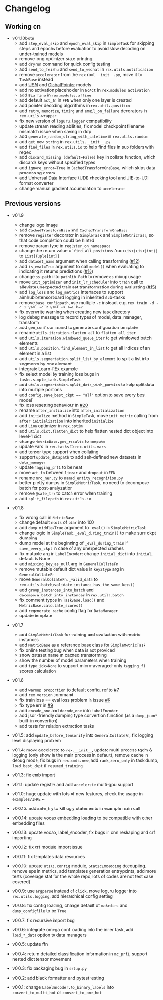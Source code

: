 # Changelog

## Working on

- v0.1.10beta
  - add `step_eval_skip` and `epoch_eval_skip` in `SimpleTask` for skipping steps and epochs before evaluation to avoid slow decoding on under-trained models
  - remove long optimizer state printing
  - add `dryrun` command for quick config testing
  - add `send_to_feishu` and `send_to_wechat` in `rex.utils.notification`
  - remove `accelerator` from the `rex` root `__init__.py`, move it to `TaskBase` instead
  - add [USM](https://arxiv.org/abs/2301.03282) and [GlobalPointer](https://arxiv.org/abs/2208.03054) models
  - add no activation placeholder in `NoAct` in `rex.modules.activation`
  - add `Biaffine` in `rex.modules.affine`
  - add default `act_fn` in `FFN` when only one layer is created
  - add pointer decoding algorithms in `rex.utils.position`
  - add `retry`, `memorize`, `timing` and `email_on_failure` decorators in `rex.utils.wrapper`
  - fix new version of `loguru.logger` compatibility
  - update stream reading abilities, fix model checkpoint filename mismatch issue when saving in ddp
  - add `generate_random_string_with_datetime` in `rex.utils.random`
  - add `get_now_string` in `rex.utils.__init__.py`
  - add `find_files` in `rex.utils.io` to help find files in sub folders with regex
  - add `discard_missing (default=False)` key in collate function, which discards keys without specified types
  - add `ignore_error=True` in `CachedTransformOneBase`, which skips data processing errors
  - add Universal Data Interface (UDI) checking tool and UIE-to-UDI format converter
  - change manual gradient accumulation to `accelerate`

## Previous versions

- v0.1.9
  - change logo image
  - add `CachedTransformBase` and `CachedTransformOneBase`
  - remove `register` decorator in `SimpleTask` and `SimpleMetricTask`, so that code completion could be hinted
  - remove param type in `register_on_namespace`
  - change the return value of `find_all_positions` from `List[List[int]]` to `List[Tuple[int]]`
  - add `dataset_name` argument when calling transforming ([#12](https://github.com/Spico197/REx/issues/12))
  - add `is_eval=True` argument to call `model()` when evaluating to indicating it returns predictions ([#16](https://github.com/Spico197/REx/issues/16))
  - change `os.path` into `pathlib.Path` to remove `os` mixup usage
  - move `init_optimizer` and `init_lr_scheduler` into `train` call to alleviate unexpected train set transformation during evaluating ([#15](https://github.com/Spico197/REx/issues/15))
  - add `log_loss` and `log_metrics` interfaces to support aimhubio/tensorboard logging in inherited sub-tasks
  - remove `base_configpath`, use multiple `-c` instead. e.g. `rex train -d -c 1.yaml -c 2.yaml -a a=1 b=2`
  - fix overwrite warning when creating new task directory
  - log debug message to record types of model, data_manager, transform
  - add `gen_conf` command to generate configuration template
  - rename `utils.iteration.flatten_all` to `flatten_all_iter`
  - add `utils.iteration.windowed_queue_iter` to get windowed batch elements
  - add `utils.position.find_element_in_list` to get all indices of an element in a list
  - add `utils.segmentation.split_list_by_element` to split a list into segments by one element
  - integrate Learn-REx example
  - fix select model by training loss bugs in `tasks.simple_task.SimpleTask`
  - add `utils.segmentation.split_data_with_portion` to help split data into multiple portions
  - add `config.save_best_ckpt == "all"` option to save every best model`
  - fix loss resetting behaviour in [#20](https://github.com/Spico197/REx/issues/20)
  - rename `after_initialize` into `after_initialization`
  - add `initialize` method in `SimpleTask`, move `init_metric` calling from `after_initialization` into inherited `initialize`
  - add `Lion` optimizer in `rex.optim`
  - add `utils.dict.flatten_dict` to help flatten nested dict object into level-1 dict
  - change `MetricBase.get_results` to `compute`
  - update vars in `rex.tasks` to `rex.utils.vars`
  - add tensor type support when collating
  - support `update_datapath` to add self-defined new datasets in `data_manager`
  - update `tagging_prf1` to be neat
  - move `act_fn` between `linear` and `dropout` in `FFN`
  - rename `mrc_ner.py` to `named_entity_recognition.py`
  - better pretty dumps in `SimpleMetricTask`, no need to decompose batch for post-analyzation
  - remove `@safe_try` to catch error when training
  - add `split_filepath` in `rex.utils.io`

- v0.1.8
  - fix wrong call in `MetricBase`
  - change default `ncols` of `pbar` into 100
  - add `dump_middle=True` argument to `.eval()` in `SimpleMetricTask`
  - change logic in `SimpleTask._eval_during_train()` to make sure ckpt dumping
  - dump model at the beginning of `_eval_during_train` if `save_every_ckpt` in case of any unexpected crashes
  - fix mutable arg in `LabelEncoder`: change `initial_dict` into `initial`, default is None
  - add `missing_key_as_null` arg in `GeneralCollateFn`
  - remove mutable default dict value in `key2type` arg in `GeneralCollateFn`
  - move `GeneralCollateFn._valid_data` to `rex.utils.batch/validate_instance_has_the_same_keys()`
  - add `group_instances_into_batch` and `decompose_batch_into_instances` in `rex.utils.batch`
  - fix comment typos in `TaskBase.load()` and `MetricBase.calculate_scores()`
  - add `regenerate_cache` config flag for `DataManager`
  - update template

- v0.1.7
  - add `SimpleMetricTask` for training and evaluation with metric instances
  - add `MetricBase` as a reference base class for `SimpleMetricTask`
  - fix online testing bug when data is not provided
  - show dataset name in cached transforming
  - show the number of model parameters when training
  - add `type_idx=None` to support micro-averaged-only `tagging_f1` scores calculation

- v0.1.6
  - add `warmup_proportion` to default config. ref to [#7](https://github.com/Spico197/REx/issues/7)
  - add `rex version` command
  - fix train loss == eval loss problem in issue [#6](https://github.com/Spico197/REx/issues/6)
  - fix type err in [#9](https://github.com/Spico197/REx/issues/9)
  - add `encode_one` and `decode_one` into `LabelEncoder`
  - add json-friendly dumping type convertion function (as a `dump_json*` built-in convertion)
  - add tests for relation extraction tasks

- v0.1.5: add `update_before_tensorify` into `GeneralCollateFn`, fix logging level displaying problem
- v0.1.4: move accelerate to `rex.__init__`, update multi process tqdm & logging (only show in the main process in default), remove cache in debug mode, fix bugs in `rex.cmds.new`, add `rank_zero_only` in task dump, `load_best_ckpt` if `resumed_training`
- v0.1.3: fix emb import
- v0.1.1: update registry and add `accelerate` multi-gpu support
- v0.1.0: huge update with lots of new features, check the usage in `examples/IPRE` ~
- v0.0.15: add safe_try to kill ugly statements in example main call
- v0.0.14: update vocab embedding loading to be compatible with other embedding files
- v0.0.13: update vocab, label_encoder, fix bugs in cnn reshaping and crf importing
- v0.0.12: fix crf module import issue
- v0.0.11: fix templates data resources
- v0.0.10: update `utils.config` module, `StaticEmbedding` decoupling, remove eps in metrics, add templates generation entrypoints, add more tests (coverage stat for the whole repo, lots of codes are not test case covered)
- v0.0.9: use `argparse` instead of `click`, move loguru logger into `rex.utils.logging`, add hierarchical config setting
- v0.0.8: fix config loading, change default of `makedirs` and `dump_configfile` to be `True`
- v0.0.7: fix recursive import bug
- v0.0.6: integrate omega conf loading into the inner task, add `load_*_data` option to data managers
- v0.0.5: update ffn
- v0.0.4: return detailed classification information in `mc_prf1`, support nested dict tensor movement
- v0.0.3: fix packaging bug in `setup.py`
- v0.0.2: add black formatter and pytest testing
- v0.0.1: change `LabelEncoder.to_binary_labels` into `convert_to_multi_hot` or `convert_to_one_hot`

